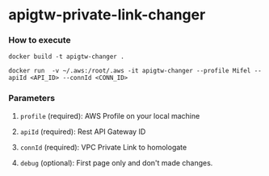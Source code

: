 # apigtw-private-link-changer

### How to execute

```
docker build -t apigtw-changer .

docker run  -v ~/.aws:/root/.aws -it apigtw-changer --profile Mifel --apiId <API_ID> --connId <CONN_ID>
```

### Parameters

1. `profile` (required): AWS Profile on your local machine

2. `apiId` (required): Rest API Gateway ID

3. `connId` (required): VPC Private Link to homologate

4. `debug` (optional): First page only and don't made changes.